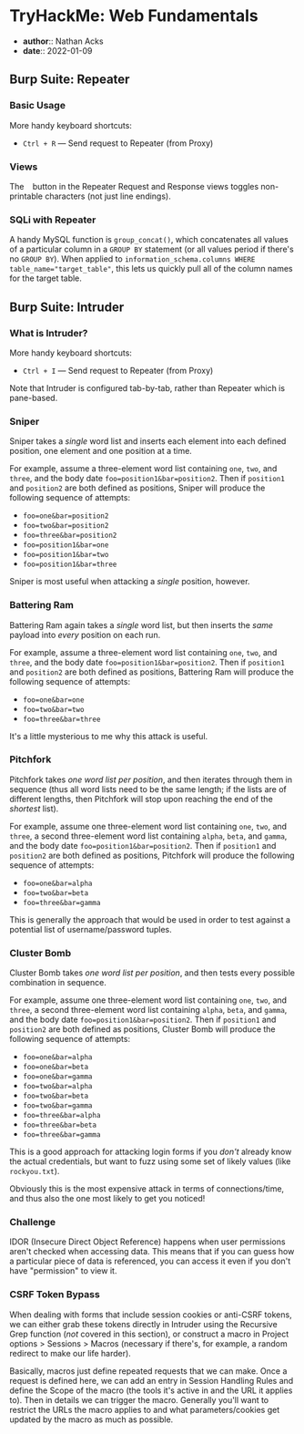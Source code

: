 # TryHackMe: Web Fundamentals

* **author**:: Nathan Acks
* **date**:: 2022-01-09

## Burp Suite: Repeater

### Basic Usage

More handy keyboard shortcuts:

* `Ctrl + R` — Send request to Repeater (from Proxy)

### Views

The `
` button in the Repeater Request and Response views toggles non-printable characters (not just line endings).

### SQLi with Repeater

A handy MySQL function is `group_concat()`, which concatenates all values of a particular column in a `GROUP BY` statement (or all values period if there's no `GROUP BY`). When applied to `information_schema.columns WHERE table_name="target_table"`, this lets us quickly pull all of the column names for the target table.

## Burp Suite: Intruder

### What is Intruder?

More handy keyboard shortcuts:

* `Ctrl + I` — Send request to Repeater (from Proxy)

Note that Intruder is configured tab-by-tab, rather than Repeater which is pane-based.

### Sniper

Sniper takes a *single* word list and inserts each element into each defined position, one element and one position at a time.

For example, assume a three-element word list containing `one`, `two`, and `three`, and the body date `foo=position1&bar=position2`. Then if `position1` and `position2` are both defined as positions, Sniper will produce the following sequence of attempts:

* `foo=one&bar=position2`
* `foo=two&bar=position2`
* `foo=three&bar=position2`
* `foo=position1&bar=one`
* `foo=position1&bar=two`
* `foo=position1&bar=three`

Sniper is most useful when attacking a *single* position, however.

### Battering Ram

Battering Ram again takes a *single* word list, but then inserts the *same* payload into *every* position on each run.

For example, assume a three-element word list containing `one`, `two`, and `three`, and the body date `foo=position1&bar=position2`. Then if `position1` and `position2` are both defined as positions, Battering Ram will produce the following sequence of attempts:

* `foo=one&bar=one`
* `foo=two&bar=two`
* `foo=three&bar=three`

It's a little mysterious to me why this attack is useful.

### Pitchfork

Pitchfork takes *one word list per position*, and then iterates through them in sequence (thus all word lists need to be the same length; if the lists are of different lengths, then Pitchfork will stop upon reaching the end of the *shortest* list).

For example, assume one three-element word list containing `one`, `two`, and `three`, a second three-element word list containing `alpha`, `beta`, and `gamma`, and the body date `foo=position1&bar=position2`. Then if `position1` and `position2` are both defined as positions, Pitchfork will produce the following sequence of attempts:

* `foo=one&bar=alpha`
* `foo=two&bar=beta`
* `foo=three&bar=gamma`

This is generally the approach that would be used in order to test against a potential list of username/password tuples.

### Cluster Bomb

Cluster Bomb takes *one word list per position*, and then tests every possible combination in sequence.

For example, assume one three-element word list containing `one`, `two`, and `three`, a second three-element word list containing `alpha`, `beta`, and `gamma`, and the body date `foo=position1&bar=position2`. Then if `position1` and `position2` are both defined as positions, Cluster Bomb will produce the following sequence of attempts:

* `foo=one&bar=alpha`
* `foo=one&bar=beta`
* `foo=one&bar=gamma`
* `foo=two&bar=alpha`
* `foo=two&bar=beta`
* `foo=two&bar=gamma`
* `foo=three&bar=alpha`
* `foo=three&bar=beta`
* `foo=three&bar=gamma`

This is a good approach for attacking login forms if you *don't* already know the actual credentials, but want to fuzz using some set of likely values (like `rockyou.txt`).

Obviously this is the most expensive attack in terms of connections/time, and thus also the one most likely to get you noticed!

### Challenge

IDOR (Insecure Direct Object Reference) happens when user permissions aren't checked when accessing data. This means that if you can guess how a particular piece of data is referenced, you can access it even if you don't have "permission" to view it.

### CSRF Token Bypass

When dealing with forms that include session cookies or anti-CSRF tokens, we can either grab these tokens directly in Intruder using the Recursive Grep function (*not* covered in this section), or construct a macro in Project options > Sessions > Macros (necessary if there's, for example, a random redirect to make our life harder).

Basically, macros just define repeated requests that we can make. Once a request is defined here, we can add an entry in Session Handling Rules and define the Scope of the macro (the tools it's active in and the URL  it applies to). Then in details we can trigger the macro. Generally you'll want to restrict the URLs the macro applies to and what parameters/cookies get updated by the macro as much as possible.
